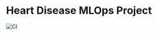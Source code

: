 # Heart Disease MLOps Project

![CI](https://github.com/jalalfaraj/heart-mlops/actions/workflows/mlops-ci.yml/badge.svg)

